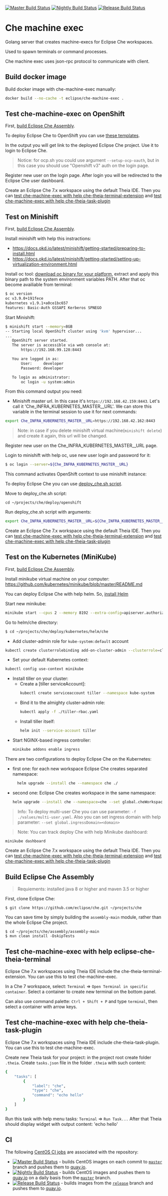 [![Master Build Status](https://ci.centos.org/buildStatus/icon?subject=master&job=devtools-che-machine-exec-build-master/)](https://ci.centos.org/job/devtools-che-machine-exec-build-master/)
[![Nightly Build Status](https://ci.centos.org/buildStatus/icon?subject=nightly&job=devtools-che-machine-exec-nightly)](https://ci.centos.org/job/devtools-che-machine-exec-nightly/)
[![Release Build Status](https://ci.centos.org/buildStatus/icon?subject=release&job=devtools-che-machine-exec-release/)](https://ci.centos.org/job/devtools-che-machine-exec-release/)

# Che machine exec

Golang server that creates machine-execs for Eclipse Che workspaces.

Used to spawn terminals or command processes.

Che machine exec uses json-rpc protocol to communicate with client.

## Build docker image

Build docker image with che-machine-exec manually:

```bash
docker build --no-cache -t eclipse/che-machine-exec .
```

## Test che-machine-exec on OpenShift

First, [build Eclipse Che Assembly](#build-eclipse-che-assembly).

To deploy Eclipse Che to OpenShift you can use [these templates](https://github.com/eclipse/che/blob/master/deploy/openshift/).

In the output you will get link to the deployed Eclipse Che project. Use it to login to Eclipse Che.
> Notice: for ocp.sh you could use argument `--setup-ocp-oauth`, but in this case you should use "Openshift v3" auth on the login page.

Register new user on the login page. After login you will be redirected to
the Eclipse Che user dashboard.

Create an Eclipse Che 7.x workspace using the default Theia IDE. Then you can [test che-machine-exec with help che-theia-terminal-extension](#test-che-machine-exec-with-help-eclipse-che-theia-terminal) and [test che-machine-exec with help che-theia-task-plugin](#test-che-machine-exec-with-help-che-theia-task-plugin)

## Test on Minishift

First, [build Eclipse Che Assembly](#build-eclipse-che-assembly).

Install minishift with help this instractions:
 - https://docs.okd.io/latest/minishift/getting-started/preparing-to-install.html
 - https://docs.okd.io/latest/minishift/getting-started/setting-up-virtualization-environment.html

Install oc tool: [download oc binary for your platform](https://github.com/openshift/origin/releases), extract and apply this binary path to the system environment variables PATH. After that oc become availiable from terminal:

```bash
$ oc version
oc v3.9.0+191fece
kubernetes v1.9.1+a0ce1bc657
features: Basic-Auth GSSAPI Kerberos SPNEGO
```

Start Minishift:
```bash
$ minishift start --memory=8GB
-- Starting local OpenShift cluster using 'kvm' hypervisor...
...
   OpenShift server started.
   The server is accessible via web console at:
       https://192.168.99.128:8443

   You are logged in as:
       User:     developer
       Password: developer

   To login as administrator:
       oc login -u system:admin
```

From this command output you need:
 - Minishift master url. In this case it's `https://192.168.42.159:8443`. Let's call it 'Che_INFRA_KUBERNETES_MASTER__URL'. We can store this variable in the terminal session to use it for next commands:

 ```bash
 export Che_INFRA_KUBERNETES_MASTER__URL=https://192.168.42.162:8443
 ```
> Note: in case if you delete minishift virtual machine(`minishift delete`) and create it again, this url will be changed.

Register new user on the Che_INFRA_KUBERNETES_MASTER__URL page.

Login to minishift with help oc, use new user login and password for it:

```bash
$ oc login --server=${Che_INFRA_KUBERNETES_MASTER__URL}
```
This command activates OpenShift context to use minishift instance:

To deploy Eclipse Che you can use [deploy_che.sh script](https://github.com/eclipse/che/blob/master/deploy/openshift/deploy_che.sh).

Move to deploy_che.sh script:
```
cd ~/projects/che/deploy/openshift
```

Run deploy_che.sh script with arguments:

```bash
export Che_INFRA_KUBERNETES_MASTER__URL=${Che_INFRA_KUBERNETES_MASTER__URL} && ./deploy_che.sh --no-pull --debug --multiuser
```

Create an Eclipse Che 7.x workspace using the default Theia IDE. Then you can [test che-machine-exec with help che-theia-terminal-extension](#test-che-machine-exec-with-help-eclipse-che-theia-terminal) and [test che-machine-exec with help che-theia-task-plugin](#test-che-machine-exec-with-help-che-theia-task-plugin)

## Test on the Kubernetes (MiniKube)

First, [build Eclipse Che Assembly](#build-eclipse-che-assembly).

Install minikube virtual machine on your computer: https://github.com/kubernetes/minikube/blob/master/README.md

You can deploy Eclipse Che with help helm. So, [install Helm](https://github.com/kubernetes/helm/blob/master/docs/install.md)

Start new minikube:
```bash
minikube start --cpus 2 --memory 8192 --extra-config=apiserver.authorization-mode=RBAC
```

Go to helm/che directory:
```bash
$ cd ~/projects/che/deploy/kubernetes/helm/che
```

- Add cluster-admin role for `kube-system:default` account
```bash
kubectl create clusterrolebinding add-on-cluster-admin --clusterrole=cluster-admin --serviceaccount=kube-system:default
```
- Set your default Kubernetes context:
```bash
kubectl config use-context minikube
```
- Install tiller on your cluster:
  - Create a [tiller serviceAccount]:
    ```bash
    kubectl create serviceaccount tiller --namespace kube-system
    ```
   - Bind it to the almighty cluster-admin role:
      ```bash
      kubectl apply -f ./tiller-rbac.yaml
      ```
  - Install tiller itself:
    ```bash
    helm init --service-account tiller
    ```
- Start NGINX-based ingress controller:
  ```bash
  minikube addons enable ingress
  ```

There are two configurations to deploy Eclipse Che on the Kubernetes:
 - first one: for each new workspace Eclipse Che creates separated namespace:
    ```bash
      helm upgrade --install che --namespace che ./
    ```
 - second one: Eclipse Che creates workspace in the same namespace:
    ```bash
    helm upgrade --install che --namespace=che --set global.cheWorkspacesNamespace=che ./
    ```

> Info: To deploy multi-user Che you can use parameter: `-f ./values/multi-user.yaml`. Also you can set ingress domain with help parameter: `--set global.ingressDomain=<domain>`

> Note: You can track deploy Che with help Minikube dashboard:
  ```bash
  minikube dashboard
  ```

Create an Eclipse Che 7.x workspace using the default Theia IDE. Then you can [test che-machine-exec with help che-theia-terminal-extension](#test-che-machine-exec-with-help-eclipse-che-theia-terminal) and [test che-machine-exec with help che-theia-task-plugin](#test-che-machine-exec-with-help-che-theia-task-plugin)

## Build Eclipse Che Assembly

> Requiements: installed java 8 or higher and maven 3.5 or higher

First, clone Eclipse Che:

```
$ git clone https://github.com/eclipse/che.git ~/projects/che
```

You can save time by simply building the `assembly-main` module, rather than the whole Eclipse Che project.

```
$ cd ~/projects/che/assembly/assembly-main
$ mvn clean install -DskipTests
```

## Test che-machine-exec with help eclipse-che-theia-terminal

Eclipse Che 7.x workspaces using Theia IDE include the che-theia-terminal-extension. You can use this to test che-machine-exec.

In a Che 7 workspace, select: `Terminal` => `Open Terminal in specific container`. Select a container to create new terminal on the bottom panel.

Can also use command palette: `Ctrl + Shift + P` and type `terminal`, then select a container with arrow keys.

## Test che-machine-exec with help che-theia-task-plugin

Eclipse Che 7.x workspaces using Theia IDE include che-theia-task-plugin. You can use this to test che-machine-exec.

Create new Theia task for your project: in the project root create folder `.theia`. Create `tasks.json` file in the folder `.theia` with such content:

```bash
{
    "tasks": [
        {
            "label": "che",
            "type": "che",
            "command": "echo hello"
        }
    ]
}
```
Run this task with help menu tasks: `Terminal` => `Run Task...`
After that Theia should display widget with output content: 'echo hello'

## CI
The following [CentOS CI jobs](https://ci.centos.org/) are associated with the repository:

- [![Master Build Status](https://ci.centos.org/buildStatus/icon?subject=master&job=devtools-che-machine-exec-build-master/)](https://ci.centos.org/job/devtools-che-machine-exec-build-master/) - builds CentOS images on each commit to [`master`](https://github.com/eclipse/che-machine-exec/tree/master) branch and pushes them to [quay.io](https://quay.io/organization/eclipse).
- [![Nightly Build Status](https://ci.centos.org/buildStatus/icon?subject=nightly&job=devtools-che-machine-exec-nightly)](https://ci.centos.org/job/devtools-che-machine-exec-nightly/) - builds CentOS images and pushes them to [quay.io](https://quay.io/organization/eclipse) on a daily basis from the [`master`](https://github.com/eclipse/che-machine-exec/tree/master) branch.
- [![Release Build Status](https://ci.centos.org/buildStatus/icon?subject=release&job=devtools-che-machine-exec-release/)](https://ci.centos.org/job/devtools-che-machine-exec-release/) -  builds images from the [`release`](https://github.com/eclipse/che-machine-exec/tree/release) branch and pushes them to [quay.io](https://quay.io/organization/eclipse).
